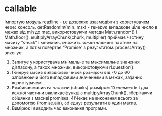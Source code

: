 # callable
Імпортую модуль readline - це дозволяє взаємодіяти з користувачем через консоль.
getRandomInt(min, max) - генерує випадкове ціле число в межах від min до max, використовуючи методи Math.random() і Math.floor().
multiplyArrayChunk(chunk, multiplier) приймає частину масиву “chunk” і множник, множить кожен елемент частини на множник, а потім повертає “Promise” з результатом.
processArray() виконує: 
1) Запитує у користувача мінімальне та максимальне значення діапазону, а також множник, використовуючи rl.question().
2) Генерує масив випадкових чисел розміром від 40 до 60, заповнюючи його випадковими значеннями в межах, заданих користувачем.
3) Розбиває масив на частини (chunks) розміром 10 елементів і для кожної частини викликає функцію multiplyArrayChunk(), зберігаючи обіцянки в масиві promises.
4)Чекає на виконання всього за допомогою Promise.all(), об'єднує результати в один масив. 
5) Вимірює і виводить час виконання програми. 
